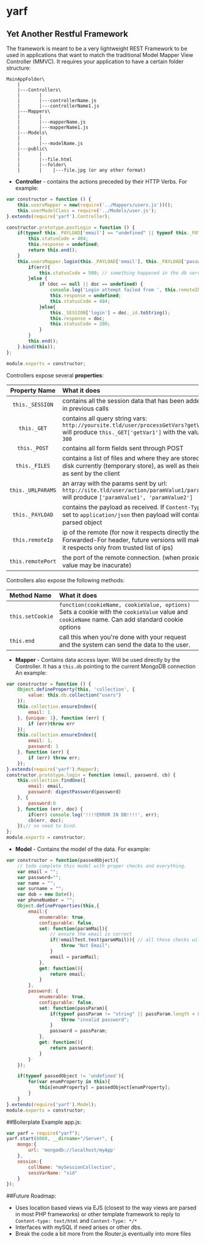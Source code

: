 yarf
====
## Yet Another Restful Framework

The framework is meant to be a very lightweight REST Framework to be used in applications that want to match the traditional Model Mapper View Controller (MMVC).
It requires your application to have a certain folder structure:
```
MainAppFolder\
    |
    |---Controllers\
    |       |
    |       |---controllerName.js
    |       |---controllerName1.js
    |---Mappers\
    |       |
    |       |---mapperName.js
    |       |---mapperName1.js
    |---Models\
    |       |
    |       |---modelName.js
    |---public\
    |       |
    |       |--file.html
    |       |--folder\
    |       |    |---file.jpg (or any other format)
```
* **Controller** - contains the actions preceded by their HTTP Verbs. For example:

```javascript
var constructor = function () {
    this.usersMapper = new(require('../Mappers/users.js'))();
    this.userModelClass = require('../Models/user.js');
}.extends(require('yarf').Controller);

constructor.prototype.postLogin = function () {
    if(typeof this._PAYLOAD['email'] == "undefined" || typeof this._PAYLOAD['password'] == "undefined"){
        this.statusCode = 404;
        this.response = undefined;
        return this.end();
    }
    this.usersMapper.login(this._PAYLOAD['email'], this._PAYLOAD['password'], function(err, doc){
        if(err){
            this.statusCode = 500; // something happened in the db server?!
        }else {
            if (doc == null || doc == undefined) {
                console.log('Login attempt failed from ', this.remoteIP, ":", this.remotePort , " with payload: ", this._PAYLOAD);
                this.response = undefined;
                this.statusCode = 404;
            }else{
                this._SESSION['login'] = doc._id.toString();
                this.response = doc;
                this.statusCode = 200;
            }
        }
        this.end();
    }.bind(this));
};

module.exports = constructor;
```


Controllers expose several **properties**:


| Property Name        | What it does
|:--------------------:|:------------
| `this._SESSION`      | contains all the session data that has been added to it in previous calls
| `this._GET`          | contains all query string vars: `http://yoursite.tld/user/processGetVars?getVar1=300` will produce `this._GET['getVar1']` with the value of `300`
| `this._POST`         | contains all form fields sent through POST
| `this._FILES`        | contains a list of files and where they are stored on the disk currently (temporary store), as well as their details as sent by the client
| `this._URLPARAMS`    | an array with the params sent by url: `http://site.tld/user/action/paramValue1/paramValue2` will produce `['paramValue1', 'paramValue2']`
| `this._PAYLOAD`      | contains the payload as received. If `Content-Type` was set to `application/json` then payload will contain the parsed object
| `this.remoteIp`      | ip of the remote (for now it respects directly the X-Forwarded-For header, future versions will make it so it respects only from trusted list of ips)
| `this.remotePort`    | the port of the remote connection. (when proxied the value may be inacurate)


Controllers also expose the following methods:


| Method Name         | What it does
|:--------------------|:-------------
| `this.setCookie`    | `function(cookieName, cookieValue, options)` Sets a cookie with the `cookieValue` value and `cookieName` name. Can add standard cookie options
| `this.end`          | call this when you're done with your request and the system can send the data to the user.


* **Mapper** - Contains data access layer. Will be used directly by the Controller. It has a `this.db` pointing to the current MongoDB connection An example:

```javascript
var constructor = function () {
    Object.defineProperty(this, 'collection', {
        value: this.db.collection("users")
    });
    this.collection.ensureIndex({
        email: 1
    }, {unique: 1}, function (err) {
        if (err)throw err
    });
    this.collection.ensureIndex({
        email: 1,
        password: 1
    }, function (err) {
        if (err) throw err;
    });
}.extends(require('yarf').Mapper);
constructor.prototype.login = function (email, password, cb) {
    this.collection.findOne({
        email: email,
        password: digestPassword(password)
    }, {
        password:0
    }, function (err, doc) {
        if(err) console.log('!!!!ERROR IN DB!!!!', err);
        cb(err, doc);
    });// no need to bind.
};
module.exports = constructor;
```
* **Model** - Contains the model of the data. For example:
```javascript
var constructor = function(passedObject){
    // todo complete this model with proper checks and everything.
    var email = "";
    var password="";
    var name = "";
    var surname = "";
    var dob = new Date();
    var phoneNumber = "";
    Object.defineProperties(this,{
        email:{
            enumerable: true,
            configurable: false,
            set: function(paramMail){
                // ensure the email is correct
                if(!emailTest.test(paramMail)){ // all these checks will be replaced by specs
                    throw "Not Email";
                }
                email = paramMail;
            },
            get: function(){
                return email;
            }
        },
        password: {
            enumerable: true,
            configurable: false,
            set: function(passParam){
                if(typeof passParam != "string" || passParam.length < 8 ){ // whatever other stuff you may want to use
                    throw "invalid password";
                }
                password = passParam;
            },
            get: function(){
                return password;
            }
        }
    });

    if(typeof passedObject != 'undefined'){
        for(var enumProperty in this){
            this[enumProperty] = passedObject[enumProperty];
        }
    }
}.extends(require('yarf').Model);
module.exports = constructor;
```

##Boilerplate
Example app.js:
```javascript
var yarf = require("yarf");
yarf.start(8000, __dirname+"/Server", {
    mongo:{
        url: 'mongodb://localhost/myApp'
    },
    session:{
        collName: "mySessionCollection",
        sessVarName: "sid"
    }
});
```

##Future Roadmap:
* Uses location based views via EJS (closest to the way views are parsed in most PHP frameworks) or other template framework to reply to `Content-type: text/html` and `Content-Type: */*`
* Interfaces with mySQL if need arises or other dbs.
* Break the code a bit more from the Router.js eventually into more files

